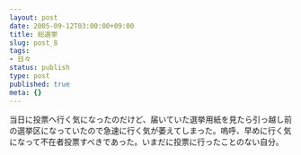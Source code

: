 ```yaml
---
layout: post
date: 2005-09-12T03:00:00+09:00
title: 総選挙
slug: post_8
tags:
- 日々
status: publish
type: post
published: true
meta: {}
---
```

当日に投票へ行く気になったのだけど、届いていた選挙用紙を見たら引っ越し前の選挙区になっていたので急速に行く気が萎えてしまった。嗚呼、早めに行く気になって不在者投票すべきであった。いまだに投票に行ったことのない自分。
